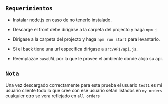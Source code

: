 
## `Requerimientos`

- Instalar node.js en caso de no tenerlo instalado.

- Descarge el front debe dirigirse a la carpeta del projecto y haga `npm i` 

- Dirigase a la carpeta del projecto y haga `npm run start` para levantarlo.

- Si el back tiene una url especifica dirigase a `src/API/api.js`.

- Reemplazae `baseURL` por la que le provee el ambiente donde alojo su api.

## `Nota` 

Una vez descargado correctamente para esta prueba el usuario `test1` 
es mi usuario cliente todo lo que cree con ese usuario setan listados en 
`my orders` cualquier otro se vera reflejado en `all orders`

